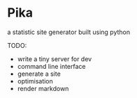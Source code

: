 # Pika

a statistic site generator built using python

TODO:

- write a tiny server for dev
- command line interface
- generate a site
- optimisation
- render markdown
